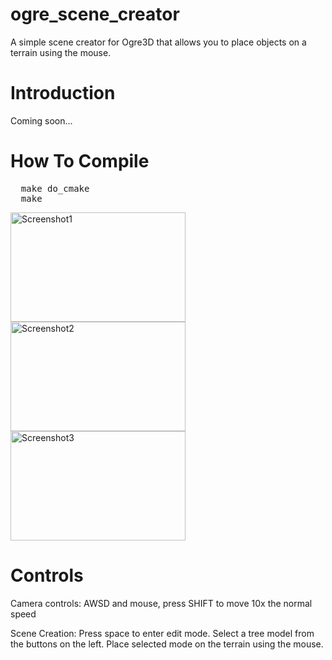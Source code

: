 ogre_scene_creator
==================

A simple scene creator for Ogre3D that allows you to place objects on a terrain using the mouse.

# Introduction

Coming soon...

# How To Compile
<pre>
  make do_cmake
  make
</pre>

<img src="http://i.imgur.com/nA4jbl.jpg" alt="Screenshot1" height="175" width="280">
<img src="http://i.imgur.com/EDHOsl.jpg" alt="Screenshot2" height="175" width="280">
<img src="http://i.imgur.com/eC9hZl.jpg" alt="Screenshot3" height="175" width="280">

# Controls

Camera controls:
AWSD and mouse, press SHIFT to move 10x the normal speed

Scene Creation:
Press space to enter edit mode.
Select a tree model from the buttons on the left.
Place selected mode on the terrain using the mouse.



[1]: http://i.imgur.com/nA4jbl.jpg "Screenshot 1"
[2]: http://i.imgur.com/EDHOsl.jpg "Screenshot 2"
[3]: http://i.imgur.com/eC9hZl.jpg "Screenshot 3"